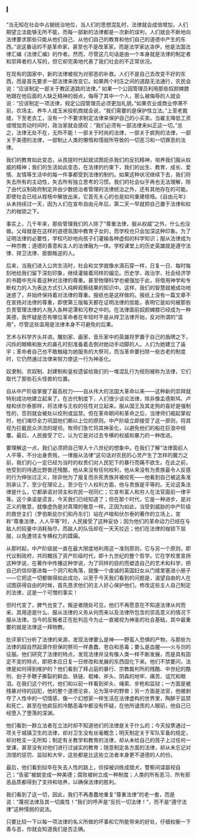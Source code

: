 ## I

“当无知在社会中占据统治地位，当人们的思想混乱时，法律就会成倍增加，人们期望立法能够无所不能，而每一部新的法律都是一次新的误判，人们就会不断地向法律要求那些只能从他们自己、从他们自己的教育和他们自己的道德中产生的东西。”说这番话的不是革命家，甚至也不是改革家。而是法学家达洛伊，他是法国法律汇编《法律汇编》的作者。然而，尽管这几句话是由一个本身就是法律的制定者和崇拜者的人写的，但它却完美地代表了我们社会的不正常状况。

在现有的国家中，新的法律被视为对邪恶的补救。人们不是自己去改变不好的东西，而是首先要求一部法律来改变它。如果两个村庄之间的道路无法通行，农民会说：“应该制定一部关于教区道路的法律。” 如果一个公园管理员利用那些奴颜婢膝地跟在他后面的人缺乏精神的弱点，侮辱了其中一个人，那么被侮辱的人就会说：“应该制定一项法律，规定公园管理员必须更加礼貌。”如果农业或商业停滞不前，农场主、养牛人或玉米投机商就会说，“我们需要的是保护性立法。”上至老裁缝，下至老衣工，没有一个不要求制定法律来保护自己的小买卖。当雇主降低工资或增加劳动时间时，政治家就会感叹：“我们必须有一部法律来纠正这一切。”总之，法律无处不在，无所不能！一部关于时尚的法律，一部关于疯狗的法律，一部关于美德的法律，一部制止人类的懒惰和懦弱所导致的一切恶习和一切罪恶的法律。

我们的教育如此变态，从孩提时代起就试图扼杀我们的反抗精神，培养我们服从权威的精神；我们的生活如此变态，在法律的约束下，我们的出生、教育、成长、爱情、友情等生活中的每一件事都受到法律的制约。如果这种状况继续下去，我们将失去所有的主动性，失去所有独立思考的习惯。我们的社会似乎再也无法理解，除了由代议制政府制定并由少数统治者管理的法律统治之外，还有其他存在的可能。即使社会已经从桎梏中解放出来，它首先关心的也是如何重建桎梏。《自由元年》从未持续过一天，因为人们在宣布自由元年后，第二天一早就把自己置于法律和权力的枷锁之下。

事实上，几千年来，那些管理我们的人除了“尊重法律，服从权威”之外，什么也没做。父母就是在这样的道德氛围中教育子女的，而学校也只会加深这种印象。为了证明法律的必要性，学校巧妙地向孩子们灌输各种虚假的科学知识；服从法律成为一种宗教；道德的善意和主人的法律融为一体。学校课堂上的历史英雄就是遵守法律、捍卫法律、抵御叛逆的人。

后来，当我们进入公共生活时，社会和文学就像水滴石穿一样，日复一日、每时每刻地给我们留下深刻印象，继续灌输着同样的偏见。历史学、政治学、社会经济学的书籍中充斥着这种对法律的尊重。甚至物理科学也被强加于此，将借用神学和专断权力的人为表达方式引入纯粹观察结果的知识中。这样，我们的智慧就被成功地迷惑了，并始终保持着对法律的尊重。报纸也是这样做的。报纸上没有一篇文章不在宣扬对法律的尊重，即使第三版每天都在证明法律的低能，表明它是如何被那些负责管理法律的人拖入各种泥潭和污秽之中的。在法律面前奴颜婢膝已经成为一种美德，我怀疑是否有哪位革命者在年轻时不是从捍卫法律开始，反对所谓的“滥用”，尽管这些滥用是法律本身不可避免的后果。

艺术与科学齐头并进。雕刻家、画家、音乐家中的英雄将罗置于自己的盾牌之下，闪烁的眼睛和胀大的鼻孔时刻准备着击倒对她动手动脚的人。人们为她建立了庙宇；革命者自己也不敢触碰为她服务的大祭司，而当革命要扫除一些古老的制度时，它仍然通过法律来努力使这一行为神圣化。

奴隶制、农奴制、封建制和皇权遗留给我们的一堆混乱行为规则被称为法律，它们取代了那些石头怪兽的位置。

自从中产阶级掌握了最高权力——自从伟大的法国大革命以来——这种新的崇拜就特别成功地建立起来了。在古代制度下，人们很少谈论法律，除非像孟德斯鸠、卢梭和伏尔泰那样，将法律与王权的任性对立起来。服从国王及其走狗的喜好是强制性的，否则就会被处以绞刑或监禁。但在革命期间和革命之后，当律师们崛起掌权时，他们竭尽全力巩固他们赖以上位的原则。中产阶级立即接受了这一原则，将其视为拦截民众洪流的堤坝。牧师们急忙将其神圣化，以避免他们的船在巨浪中倾覆。最后，人民接受了它，认为它是对过去专横的权威和暴力的一种改进。

要理解这一点，我们必须把自己带入十八世纪的想象中。在我们了解“法律面前人人平等，不分出身贵贱，一律服从法律”这句话对农民的心灵产生了怎样的魔力之前，我们的心一定已经为当时的权贵们对人民犯下的暴行而痛不欲生。在此之前，他受到的待遇比野兽还残酷，他从来没有任何权利，他从来没有为贵族最令人反感的行为伸张过正义，除非他为了报复而杀死贵族并被绞死——他看到自己被这条准则承认了，至少在理论上，至少在个人权利方面，他与贵族是平等的。无论这条法律是什么，它都承诺对领主和农民一视同仁；它宣布富人和穷人在法官面前一律平等。这个承诺是谎言，今天我们已经知道了；但在那个时代，它是一种进步，是对正义的敬意，就像虚伪是对真理的敬意一样。正因为如此，当受到威胁的中产阶级的救世主们（罗伯斯庇尔们和丹东们）站在卢梭和伏尔泰的著作的立场上，宣称“尊重法律，人人平等”时，人民接受了这种妥协；因为他们的革命动力已经在与敌人的较量中消耗殆尽，而敌人的队伍却在一天天拉近；他们在法律的枷锁下屈服，以免遭领主专横权力的蹂躏。

从那时起，中产阶级就一直在最大限度地利用这一准则原则，它与另一个原则，即代议制政府，共同概括了资产阶级时代，即十九世纪的整个哲学。它在学校里宣扬这种学说，在著作中传播这种学说，为了同样的目的而塑造自己的艺术和科学，把自己的信仰塞进每一个洞穴和角落，就像一个虔诚的英国妇女从门缝里塞进小册子——它把这一切都做得如此成功，以至于今天我们看到的问题是，渴望自由的人在试图获得自由的时候，首先恳求他们的主人好心保护他们，修改这些主人自己制定的法律，这是一个可憎的事实！

但时代变了，脾气也变了。叛逆者随处可见，他们不再愿意在不知道法律从何而来、其用途是什么、服从法律的义务从何而来以及法律所包含的崇高意义的情况下服从法律。当今的反叛者正在批判迄今为止一直被视为神圣的社会基础，其中最重要的就是法律这一拜物教。

批评家们分析了法律的来源，发现法律要么是神——野蛮人恐惧的产物，与那些为法律的超自然起源作担保的祭司一样愚蠢、苍白和恶毒；要么是血腥——火与剑的征服。他们研究了法律的特点，发现法律并没有像人类一样不断发展，而是具有固定不变的特点，即把本应日复一日修改和发展的东西固化下来。他们不禁要问，法律是如何得到维护的？他们看到了拜占庭的暴行、宗教裁判所的残酷、中世纪的酷刑、刽子手鞭子撕裂的鲜血、铁链、棍棒、斧头、阴森的地牢、痛苦、诅咒和眼泪。在我们这个时代，他们和以前一样看到斧头、绳索、步枪和监狱；一方面是被残暴对待的囚犯，他的整个道德沦丧，沦为笼中的野兽；另一方面是法官，他被剥夺了人性中的一切情感，像一个幻想家一样生活在法律虚构的世界里，陶醉于监禁和死亡，甚至在他疯狂的冷酷恶毒中都没有怀疑，在他所谴责的人眼前，他自己已经堕入了堕落的深渊。

他们看到一群立法者在立法时却不知道他们的法律是关于什么的；今天投票通过一项关于城镇卫生的法律，却对卫生没有丝毫概念；明天制定关于军队军备的规定，却对枪支一无所知；制定有关教学和教育的法律，却从未给自己的孩子上过任何一堂课，甚至没有对他们进行过诚实的教育；随意制定各方面的法律，却从未忘记对流氓的惩罚、监狱和大牢，这些都是比这些立法者本身更不道德的人的份。

最后，他们看到狱卒在失去人性的路上，侦探被训练成猎犬，警察间谍鄙视自己；“告密”被蜕变成一种美德；腐败被树立成一种制度；人类的所有恶习、所有邪恶品质都得到了支持和培养，以确保法律的胜利。

我们看到了这一切，因此，我们不再愚蠢地重复“尊重法律”的老一套，而是说：“蔑视法律及其一切属性！”我们的呼声是“反抗一切法律！”，而不是“遵守法律”这种懦弱的说法。

只要比较一下以每一项法律的名义所做的坏事和它所能带来的好处，仔细权衡一下善与恶，你就会知道我们是否正确。

